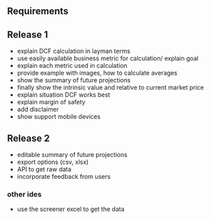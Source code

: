 
## Requirements

## Release 1
- explain DCF calculation in layman terms 
- use easily available business metric for calculation/ explain goal
- explain each metric used in calculation
- provide example with images, how to calculate averages
- show the summary of future projections
- finally show the intrinsic value and relative to current market price
- explain situation DCF works best
- explain margin of safety
- add disclaimer
- show support mobile devices

## Release 2
- editable summary of future projections
- export options (csv, xlsx)
- API to get raw data
- incorporate feedback from users

### other ides
- use the screener excel to get the data